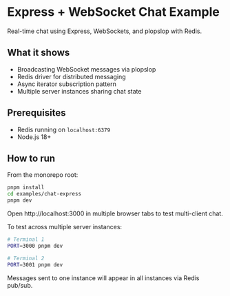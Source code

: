 # Express + WebSocket Chat Example

Real-time chat using Express, WebSockets, and plopslop with Redis.

## What it shows

- Broadcasting WebSocket messages via plopslop
- Redis driver for distributed messaging
- Async iterator subscription pattern
- Multiple server instances sharing chat state

## Prerequisites

- Redis running on `localhost:6379`
- Node.js 18+

## How to run

From the monorepo root:

```bash
pnpm install
cd examples/chat-express
pnpm dev
```

Open http://localhost:3000 in multiple browser tabs to test multi-client chat.

To test across multiple server instances:
```bash
# Terminal 1
PORT=3000 pnpm dev

# Terminal 2
PORT=3001 pnpm dev
```

Messages sent to one instance will appear in all instances via Redis pub/sub.
